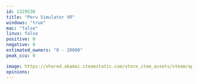 ```yaml
---
id: 1329530
title: "Perv Simulator VR"
windows: "true"
mac: "false"
linux: false
positive: 0
negative: 0
estimated_owners: "0 - 20000"
peak_ccu: 0

image: https://shared.akamai.steamstatic.com/store_item_assets/steam/apps/1329530/header.jpg?t=1613727120
opinions:
---
```

